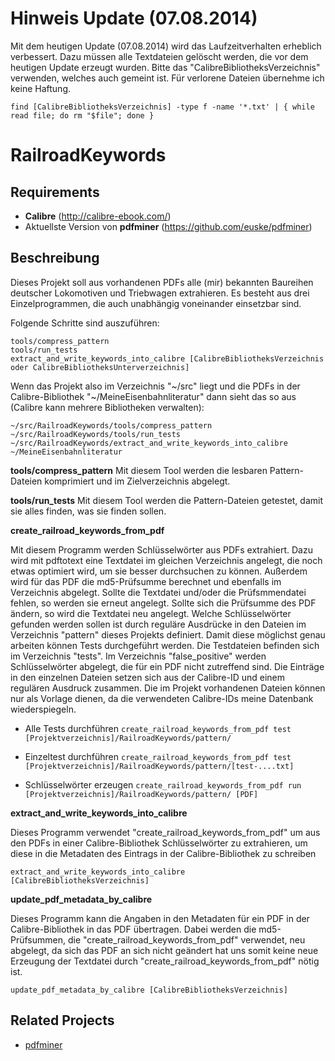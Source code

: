 Hinweis Update (07.08.2014)
=======
Mit dem heutigen Update (07.08.2014) wird das Laufzeitverhalten erheblich verbessert. Dazu müssen alle Textdateien gelöscht werden, die vor dem heutigen Update erzeugt wurden. Bitte das "CalibreBibliotheksVerzeichnis" verwenden, welches auch gemeint ist. Für verlorene Dateien übernehme ich keine Haftung.

```
find [CalibreBibliotheksVerzeichnis] -type f -name '*.txt' | { while read file; do rm "$file"; done }
```

RailroadKeywords
================

Requirements
------------
* **Calibre** (http://calibre-ebook.com/)
* Aktuellste Version von **pdfminer** (https://github.com/euske/pdfminer)

Beschreibung
------------

Dieses Projekt soll aus vorhandenen PDFs alle (mir) bekannten Baureihen deutscher Lokomotiven und Triebwagen extrahieren. Es besteht aus drei Einzelprogrammen, die auch unabhängig voneinander einsetzbar sind.

Folgende Schritte sind auszuführen:
```
tools/compress_pattern
tools/run_tests
extract_and_write_keywords_into_calibre [CalibreBibliotheksVerzeichnis oder CalibreBibliotheksUnterverzeichnis]

```
Wenn das Projekt also im Verzeichnis "~/src" liegt und die PDFs in der Calibre-Bibliothek "~/MeineEisenbahnliteratur" dann sieht das so aus (Calibre kann mehrere Bibliotheken verwalten):
```
~/src/RailroadKeywords/tools/compress_pattern
~/src/RailroadKeywords/tools/run_tests
~/src/RailroadKeywords/extract_and_write_keywords_into_calibre ~/MeineEisenbahnliteratur

```

**tools/compress_pattern**
Mit diesem Tool werden die lesbaren Pattern-Dateien komprimiert und im Zielverzeichnis abgelegt.

**tools/run_tests**
Mit diesem Tool werden die Pattern-Dateien getestet, damit sie alles finden, was sie finden sollen.

**create_railroad_keywords_from_pdf**

Mit diesem Programm werden Schlüsselwörter aus PDFs extrahiert. Dazu wird mit pdftotext eine Textdatei im gleichen Verzeichnis angelegt, die noch etwas optimiert wird, um sie besser durchsuchen zu können. Außerdem wird für das PDF die md5-Prüfsumme berechnet und ebenfalls im Verzeichnis abgelegt. Sollte die Textdatei und/oder die Prüfsmmendatei fehlen, so werden sie erneut angelegt. Sollte sich die Prüfsumme des PDF ändern, so wird die Textdatei neu angelegt.
Welche Schlüsselwörter gefunden werden sollen ist durch reguläre Ausdrücke in den Dateien im Verzeichnis "pattern" dieses Projekts definiert. Damit diese möglichst genau arbeiten können Tests durchgeführt werden. Die Testdateien befinden sich im Verzeichnis "tests".
Im Verzeichnis "false_positive" werden Schlüsselwörter abgelegt, die für ein PDF nicht zutreffend sind. Die Einträge in den einzelnen Dateien setzen sich aus der Calibre-ID und einem regulären Ausdruck zusammen. Die im Projekt vorhandenen Dateien können nur als Vorlage dienen, da die verwendeten Calibre-IDs meine Datenbank wiederspiegeln.

* Alle Tests durchführen
```create_railroad_keywords_from_pdf test [Projektverzeichnis]/RailroadKeywords/pattern/```

* Einzeltest durchführen
```create_railroad_keywords_from_pdf test [Projektverzeichnis]/RailroadKeywords/pattern/[test-....txt]```

* Schlüsselwörter erzeugen
```create_railroad_keywords_from_pdf run [Projektverzeichnis]/RailroadKeywords/pattern/ [PDF]```

**extract_and_write_keywords_into_calibre**

Dieses Programm verwendet "create_railroad_keywords_from_pdf" um aus den PDFs in einer Calibre-Bibliothek Schlüsselwörter zu extrahieren, um diese in die Metadaten des Eintrags in der Calibre-Bibliothek zu schreiben

```extract_and_write_keywords_into_calibre [CalibreBibliotheksVerzeichnis]```

**update_pdf_metadata_by_calibre**

Dieses Programm kann die Angaben in den Metadaten für ein PDF in der Calibre-Bibliothek in das PDF übertragen. Dabei werden die md5-Prüfsummen, die "create_railroad_keywords_from_pdf" verwendet, neu abgelegt, da sich das PDF an sich nicht geändert hat uns somit keine neue Erzeugung der Textdatei durch "create_railroad_keywords_from_pdf" nötig ist.

```update_pdf_metadata_by_calibre [CalibreBibliotheksVerzeichnis]```

Related Projects
----------------

 * <a href="https://github.com/euske/pdfminer">pdfminer</a>
